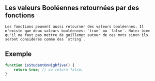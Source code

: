 ## Les valeurs Booléennes retournées par des fonctions
    Les fonctions peuvent aussi retourner des valeurs booléennes. Il n'existe que deux valeurs booléennes: `true` ou `false`. Notez bien qu'il ne faut pas mettre de guillemet autour de ces mots sinon ils seront considérés comme des `string`. 

## Exemple
```js
function isStudentOnHighfive() {
    return true; // ou return false;
}
```